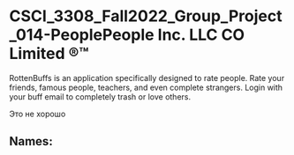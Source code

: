 # CSCI_3308_Fall2022_Group_Project_014-PeoplePeople Inc. LLC CO Limited ®™
RottenBuffs is an application specifically designed to rate people. 
Rate your friends, famous people, teachers, and even complete strangers. 
Login with your buff email to completely trash or love others. 

Это не хорошо

Names:
-
